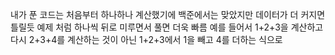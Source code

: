 내가 푼 코드는 처음부터 하나하나 계산했기에 백준에서는 맞았지만 데이터가 더 커지면 틀릴듯
예제 처럼 하나씩 뒤로 미루면서 풀면 더욱 빠름
예를 들어서 1+2+3을 계산하고 다시 2+3+4를 계산하는 것이 아닌 1+2+3에서 1을 빼고 4를 더하는 식으로